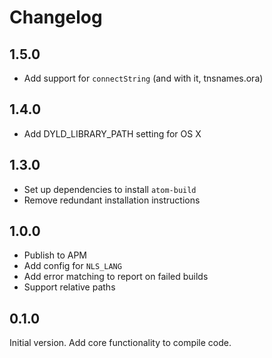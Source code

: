 # Changelog

## 1.5.0

* Add support for `connectString` (and with it, tnsnames.ora)

## 1.4.0

* Add DYLD_LIBRARY_PATH setting for OS X

## 1.3.0

* Set up dependencies to install `atom-build`
* Remove redundant installation instructions

## 1.0.0

* Publish to APM
* Add config for `NLS_LANG`
* Add error matching to report on failed builds
* Support relative paths

## 0.1.0

Initial version. Add core functionality to compile code.
